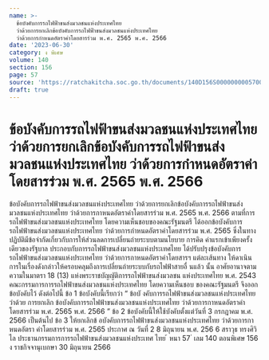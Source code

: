 ```yaml
---
name: >-
  ข้อบังคับการรถไฟฟ้าขนส่งมวลชนแห่งประเทศไทย
  ว่าด้วยการยกเลิกข้อบังคับการรถไฟฟ้าขนส่งมวลชนแห่งประเทศไทย
  ว่าด้วยการกำหนดอัตราค่าโดยสารร่วม พ.ศ. 2565 พ.ศ. 2566
date: '2023-06-30'
category: ง พิเศษ
volume: 140
section: 156
page: 57
source: 'https://ratchakitcha.soc.go.th/documents/140D156S0000000005700.pdf'
draft: true
---
```


# ข้อบังคับการรถไฟฟ้าขนส่งมวลชนแห่งประเทศไทย ว่าด้วยการยกเลิกข้อบังคับการรถไฟฟ้าขนส่งมวลชนแห่งประเทศไทย ว่าด้วยการกำหนดอัตราค่าโดยสารร่วม พ.ศ. 2565 พ.ศ. 2566

ข้อบังคับการรถไฟฟ้าขนส่งมวลชนแห่งประเทศไทย ว่าด้วยการยกเลิกข้อบังคับการรถไฟฟ้าขนส่งมวลชนแห่งประเทศไทย ว่าด้วยการกาหนดอัตราค่าโดยสารร่วม พ.ศ. 2565 พ.ศ. 2566 ตามที่การรถไฟฟ้าขนส่งมวลชนแห่งประเทศไทย โดยความเห็นชอบของคณะรัฐมนตรี ได้ออกข้อบังคับการรถไฟฟ้าขนส่งมวลชนแห่งประเทศไทย ว่าด้วยการกำหนดอัตราค่าโดยสารร่วม พ.ศ. 2565 ซึ่งในทางปฏิบัติมีข้อจำกัดเกี่ยวกับการให้ส่วนลดการเปลี่ยนถ่ายระบบตามนโยบาย การคิด ค่าแรกเข้าเพียงครั้งเดียวของรัฐบาล ประกอบกับการรถไฟฟ้าขนส่งมวลชนแห่งประเทศไทย ได้ปรับปรุงข้อบังคับการรถไฟฟ้าขนส่งมวลชนแห่งประเทศไทย ว่าด้วยการกาหนดอัตราค่าโดยสารฯ แต่ละเส้นทาง ให้ดาเนินการในเรื่องดังกล่าวให้ครอบคลุมถึงการเปลี่ยนถ่ายระบบกับรถไฟฟ้าสายอื่ นแล้ว นั้น อาศัยอานาจตามความในมาตรา 18 (13) แห่งพระราชบัญญัติการรถไฟฟ้าขนส่งมวลชน แห่งประเทศไทย พ.ศ. 2543 คณะกรรมการการรถไฟฟ้าขนส่งมวลชนแห่งประเทศไทย โดยความเห็นชอบ ของคณะรัฐมนตรี จึงออกข้อบังคับไว้ ดังต่อไปนี้ ข้อ 1 ข้อบังคับนี้เรียกว่า “ ข้อบั งคับการรถไฟฟ้าขนส่งมวลชนแห่งประเทศไทย ว่าด้วย การยกเลิก ข้อบังคับการรถไฟฟ้าขนส่งมวลชนแห่งประเทศไทย ว่าด้วยการกาหนดอัตราค่าโดยสารร่วม พ.ศ. 2565 พ.ศ. 2566 ” ข้อ 2 ข้อบังคับนี้ให้ใช้บังคับตั้งแต่วันที่ 3 กรกฎาคม พ.ศ. 2566 เป็นต้นไป ข้อ 3 ให้ยกเลิกข้ อบังคับการรถไฟฟ้าขนส่งมวลชนแห่งประเทศไทย ว่าด้วยการกาหนดอัตรา ค่าโดยสารร่วม พ.ศ. 2565 ประกาศ ณ วันที่ 2 8 มิถุนายน พ.ศ. 256 6 สราวุธ ทรงศิวิไล ประธานกรรมการการรถไฟฟ้าขนส่งมวลชนแห่งประเทศ ไทย ้ หนา 57 ่ เลม 140 ตอนพิเศษ 156 ง ราชกิจจานุเบกษา 30 มิถุนายน 2566
